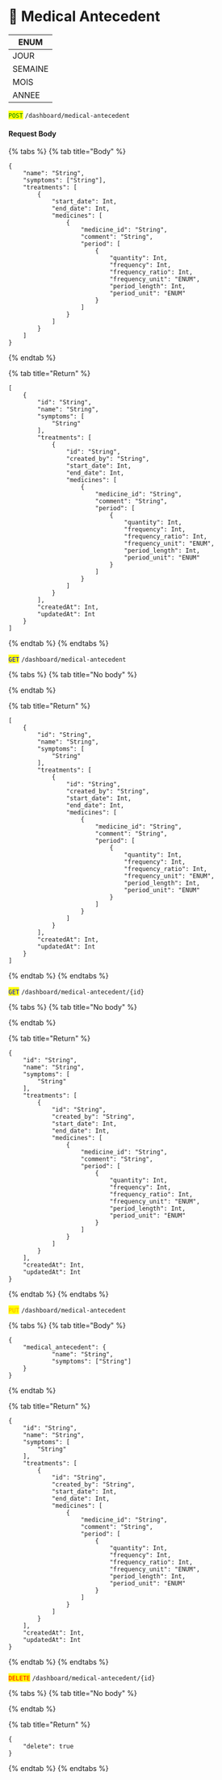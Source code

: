 # 💊 Medical Antecedent





| ENUM    |
| ------- |
| JOUR    |
| SEMAINE |
| MOIS    |
| ANNEE   |





<mark style="color:green;">`POST`</mark> `/dashboard/medical-antecedent`&#x20;

#### Request Body

{% tabs %}
{% tab title="Body" %}
```
{
	"name": "String",
	"symptoms": ["String"],
	"treatments": [
		{
			"start_date": Int,
			"end_date": Int,
			"medicines": [
				{
					"medicine_id": "String",
					"comment": "String",
					"period": [
						{
							"quantity": Int,
							"frequency": Int,
							"frequency_ratio": Int,
							"frequency_unit": "ENUM",
							"period_length": Int,
							"period_unit": "ENUM"
						}
					]
				}
			]
		}
	]
}
```


{% endtab %}

{% tab title="Return" %}
```
[
	{
		"id": "String",
		"name": "String",
		"symptoms": [
			"String"
		],
		"treatments": [
			{
				"id": "String",
				"created_by": "String",
				"start_date": Int,
				"end_date": Int,
				"medicines": [
					{
						"medicine_id": "String",
						"comment": "String",
						"period": [
							{
								"quantity": Int,
								"frequency": Int,
								"frequency_ratio": Int,
								"frequency_unit": "ENUM",
								"period_length": Int,
								"period_unit": "ENUM"
							}
						]
					}
				]
			}
		],
		"createdAt": Int,
		"updatedAt": Int
	}
]
```


{% endtab %}
{% endtabs %}



<mark style="color:blue;">`GET`</mark> `/dashboard/medical-antecedent`

{% tabs %}
{% tab title="No body" %}

{% endtab %}

{% tab title="Return" %}
```
[
	{
		"id": "String",
		"name": "String",
		"symptoms": [
			"String"
		],
		"treatments": [
			{
				"id": "String",
				"created_by": "String",
				"start_date": Int,
				"end_date": Int,
				"medicines": [
					{
						"medicine_id": "String",
						"comment": "String",
						"period": [
							{
								"quantity": Int,
								"frequency": Int,
								"frequency_ratio": Int,
								"frequency_unit": "ENUM",
								"period_length": Int,
								"period_unit": "ENUM"
							}
						]
					}
				]
			}
		],
		"createdAt": Int,
		"updatedAt": Int
	}
]
```


{% endtab %}
{% endtabs %}



<mark style="color:blue;">`GET`</mark> `/dashboard/medical-antecedent/{id}`

{% tabs %}
{% tab title="No body" %}

{% endtab %}

{% tab title="Return" %}
```
{
	"id": "String",
	"name": "String",
	"symptoms": [
		"String"
	],
	"treatments": [
		{
			"id": "String",
			"created_by": "String",
			"start_date": Int,
			"end_date": Int,
			"medicines": [
				{
					"medicine_id": "String",
					"comment": "String",
					"period": [
						{
							"quantity": Int,
							"frequency": Int,
							"frequency_ratio": Int,
							"frequency_unit": "ENUM",
							"period_length": Int,
							"period_unit": "ENUM"
						}
					]
				}
			]
		}
	],
	"createdAt": Int,
	"updatedAt": Int
}
```
{% endtab %}
{% endtabs %}



<mark style="color:orange;">`PUT`</mark> `/dashboard/medical-antecedent`

{% tabs %}
{% tab title="Body" %}
```
{
	"medical_antecedent": {
			"name": "String",
			"symptoms": ["String"]
	}
}
```


{% endtab %}

{% tab title="Return" %}
```
{
	"id": "String",
	"name": "String",
	"symptoms": [
		"String"
	],
	"treatments": [
		{
			"id": "String",
			"created_by": "String",
			"start_date": Int,
			"end_date": Int,
			"medicines": [
				{
					"medicine_id": "String",
					"comment": "String",
					"period": [
						{
							"quantity": Int,
							"frequency": Int,
							"frequency_ratio": Int,
							"frequency_unit": "ENUM",
							"period_length": Int,
							"period_unit": "ENUM"
						}
					]
				}
			]
		}
	],
	"createdAt": Int,
	"updatedAt": Int
}
```


{% endtab %}
{% endtabs %}



<mark style="color:red;">`DELETE`</mark> `/dashboard/medical-antecedent/{id}`

{% tabs %}
{% tab title="No body" %}

{% endtab %}

{% tab title="Return" %}
```
{
	"delete": true
}
```


{% endtab %}
{% endtabs %}

